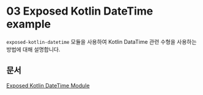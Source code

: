# 03 Exposed Kotlin DateTime example

`exposed-kotlin-datetime` 모듈을 사용하여 Kotlin DataTime 관련 수형을 사용하는 방법에 대해 설명합니다. 

## 문서

[Exposed Kotlin DateTime Module](https://debop.notion.site/Exposed-Kotlin-DateTime-1c32744526b0807bb3e8f149ef88f5f5)
